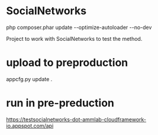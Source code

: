 # SocialNetworks

php composer.phar update --optimize-autoloader --no-dev


Project to work with SocialNetworks to test the method.
# upload to preproduction
appcfg.py update .

# run in pre-preduction
https://testsocialnetworks-dot-ammlab-cloudframework-io.appspot.com/api